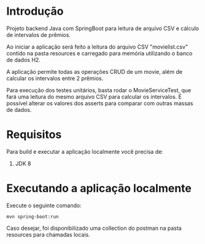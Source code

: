 # Introdução
Projeto backend Java com SpringBoot para leitura de arquivo CSV e cálculo de intervalos de prêmios.

Ao iniciar a aplicação será feito a leitura do arquivo CSV "movielist.csv" contido
na pasta resources e carregado para memória utilizando o banco de dados H2.

A aplicação permite todas as operações CRUD de um movie, além de calcular os intervalos entre 2 prêmios.

Para execução dos testes unitários, basta rodar o MovieServiceTest, que fará uma leitura do mesmo arquivo CSV para calcular os intervalos.
É possível alterar os valores dos asserts para comparar com outras massas de dados.

# Requisitos

Para build e executar a aplicação localmente você precisa de:
1.	JDK 8

# Executando a aplicação localmente
Execute o seguinte comando:

`mvn spring-boot:run
`

Caso desejar, foi disponibilizado uma collection do postman na pasta resources para chamadas locais. 
